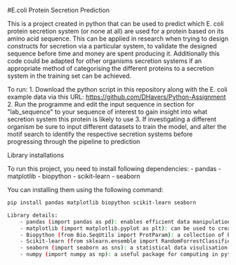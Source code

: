 #E.coli Protein Secretion Prediction

This is a project created in python that can be used to predict which E. coli protein secretion system (or none at all) are used for a protein based on its amino acid sequence. This can be applied in research when trying to design constructs for secretion via a particular system, to validate the designed sequence before time and money are spent producing it. Additionally this code could be adapted for other organisms secretion systems if an appropriate method of categorising the different proteins to a secretion system in the training set can be achieved. 

To run: 
	1. Download the python script in this repository along with the E. coli example data via this URL: https://github.com/DHavers/Python-Assignment
	2. Run the programme and edit the input sequence in section for "lab_sequence" to your sequence of interest to gain insight into what secretion system this protein is likely to use
	3. If investigating a different organism be sure to input different datasets to train the model, and alter the motif search to identify the respective secretion systems before progressing through the pipeline to prediction

Library installations

To run this project, you need to install following dependencies:
	- pandas 
	- matplotlib 
	- biopython
	- scikit-learn
	- seaborn

You can installing them using the following command:
```bash 
pip install pandas matplotlib biopython scikit-learn seaborn

Library details: 
	- pandas (import pandas as pd): enables efficient data manipulation and analysis by providing data structures like DataFrame
	- matplotlib (import matplotlib.pyplot as plt): can be used to create visulisations in python
	- Biopython (from Bio.SeqUtils import ProtParam): a collection of biological computation tools, including functions for working with protein sequences 
	- Scikit-learn (from sklearn.ensemble import RandomForrestClassifier, from sklearn.model_selection import train_test_split, from sklearn.metrics import accuracy_score): a machine learning library that provides tools for data analysis 
	- seaborn (import seaborn as sns): a statistical data visulisation tool 
	- numpy (import numpy as np): a useful package for computing in python, supporting large arrays and matrices and mathmatical functions 

